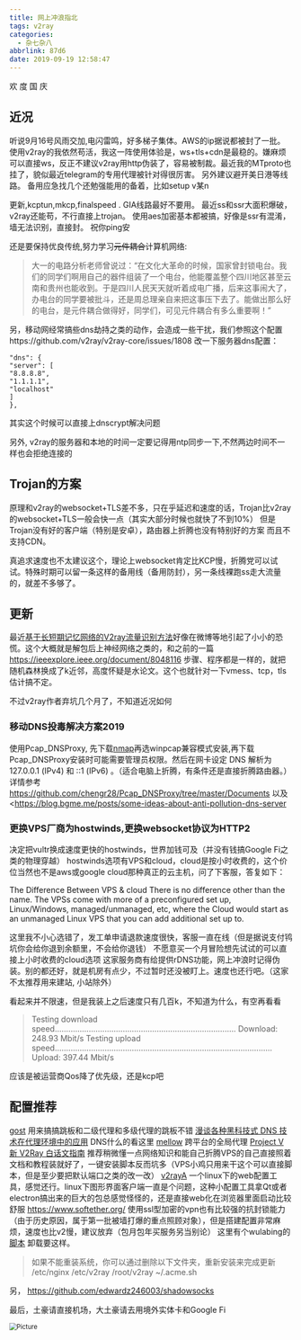 ```yaml
---
title: 网上冲浪指北
tags: v2ray
categories:
  - 杂七杂八
abbrlink: 87d6
date: 2019-09-19 12:58:47
---
```

欢 度 国 庆
<!-- more -->
## 近况

听说9月16号风雨交加,电闪雷鸣，好多梯子集体。AWS的ip据说都被封了一批。
使用v2ray的我依然苟活，我这一阵使用体验是，ws+tls+cdn是最稳的。嫌麻烦可以直接ws，反正不建议v2ray用http伪装了，容易被制裁。最近我的MTproto也挂了，貌似最近telegram的专用代理被针对得很厉害。
另外建议避开美日港等线路。
备用应急找几个还勉强能用的备着，比如setup v某n

更新,kcptun,mkcp,finalspeed . GIA线路最好不要用。
最近ss和ssr大面积爆破，v2ray还能苟，不行直接上trojan。
使用aes加密基本都被搞，好像是ssr有混淆，墙无法识别，直接封。
祝你ping安

还是要保持优良传统,努力学习~~元件耦合~~计算机网络:
>大一的电路分析老师曾说过：“在文化大革命的时候，国家曾封锁电台。我们的同学们啊用自己的器件组装了一个电台，他能覆盖整个四川地区甚至云南和贵州也能收到。于是四川人民天天就听着成电广播，后来这事闹大了，办电台的同学要被批斗，还是周总理亲自来把这事压下去了。能做出那么好的电台，是元件耦合做得好，同学们，可见元件耦合有多么重要啊！”

另，移动网经常搞些dns劫持之类的动作，会造成一些干扰，我们参照这个配置https://github.com/v2ray/v2ray-core/issues/1808
改一下服务器dns配置：

    "dns": {
    "server": [
    "8.8.8.8",
    "1.1.1.1",
    "localhost"
    ]
    },

其实这个时候可以直接上dnscrypt解决问题

另外, v2ray的服务器和本地的时间一定要记得用ntp同步一下,不然两边时间不一样也会拒绝连接的

## Trojan的方案

原理和v2ray的websocket+TLS差不多，只在乎延迟和速度的话，Trojan比v2ray的websocket+TLS一般会快一点（其实大部分时候也就快了不到10%）
但是Trojan没有好的客户端（特别是安卓），路由器上折腾也没有特别好的方案
而且不支持CDN。

真追求速度也不太建议这个，理论上websocket肯定比KCP慢，折腾党可以试试。特殊时期可以留一条这样的备用线（备用防封），另一条线裸跑ss走大流量的，就差不多够了。

## 更新

最近[基于长短期记忆网络的V2ray流量识别方法](https://files.catbox.moe/vmzj04.pdf)好像在微博等地引起了小小的恐慌。这个大概就是解包后上神经网络之类的，和之前的一篇 <https://ieeexplore.ieee.org/document/8048116> 步骤、程序都是一样的，就把随机森林换成了k近邻，高度怀疑是水论文。这个也就针对一下vmess、tcp，tls估计搞不定。

不过v2ray作者弃坑几个月了，不知道近况如何

### 移动DNS投毒解决方案2019

使用Pcap_DNSProxy, 先下载[nmap](https://nmap.org/download.html)再选winpcap兼容模式安装,再下载Pcap_DNSProxy安装时可能需要管理员权限。然后在网卡设定 DNS 解析为 127.0.0.1 (IPv4) 和 ::1 (IPv6) 。（适合电脑上折腾，有条件还是直接折腾路由器。）
详情参考<https://github.com/chengr28/Pcap_DNSProxy/tree/master/Documents>
以及<https://blog.bgme.me/posts/some-ideas-about-anti-pollution-dns-server

### 更换VPS厂商为hostwinds,更换websocket协议为HTTP2

决定把vultr换成速度更快的hostwinds，世界加钱可及（并没有钱搞Google Fi之类的物理穿越）
hostwinds选项有VPS和cloud，cloud是按小时收费的，这个价位当然也不是aws或google cloud那种真正的云主机，问了下客服，答复如下：

The Difference Between VPS & cloud
There is no difference other than the name.
The VPSs come with more of a preconfigured set up, Linux/Windows, managed/unmanaged, etc, where the Cloud would start as an unmanaged Linux VPS that you can add additional set up to.

这里我不小心选错了，发工单申请退款速度很快，客服一直在线（但是据说支付鸨坑你会给你退到余额里，不会给你退钱）
不愿意买一个月冒险想先试试的可以直接上小时收费的cloud选项
这家服务商有给提供rDNS功能，网上冲浪时记得伪装。别的都还好，就是机房有点少，不过暂时还没被盯上。速度也还行吧。（这家不太推荐用来建站, 小站除外）

看起来并不限速，但是我装上之后速度只有几百k，不知道为什么，有空再看看
>Testing download speed................................................................................
Download: 248.93 Mbit/s
Testing upload speed................................................................................................
Upload: 397.44 Mbit/s

应该是被运营商Qos降了优先级，还是kcp吧

## 配置推荐

[gost](https://github.com/ginuerzh/gost) 用来搞搞跳板和二级代理和多级代理的跳板不错
[漫谈各种黑科技式 DNS 技术在代理环境中的应用](https://medium.com/@TachyonDevel/漫谈各种黑科技式-dns-技术在代理环境中的应用-62c50e58cbd0) DNS什么的看这里
[mellow](https://github.com/mellow-io/mellow) 跨平台的全局代理
[Project V](https://www.v2ray.com/) [新 V2Ray 白话文指南](https://guide.v2fly.org/)  推荐稍微懂一点网络知识和能自己折腾VPS的自己直接照着文档和教程装就好了，一键安装脚本反而坑多（VPS小鸡只用来干这个可以直接脚本，但是至少要把默认端口之类的改一改）
[v2rayA](https://github.com/mzz2017/V2RayA) 一个linux下的web配置工具，感觉还行。linux下图形界面客户端一直是个问题，这种小配置工具拿Qt或者electron搞出来的巨大的包总感觉怪怪的，还是直接web化在浏览器里面启动比较舒服
<https://www.softether.org/> 使用ssl型加密的vpn也有比较强的抗封锁能力（由于历史原因，属于第一批被墙打爆的重点照顾对象），但是搭建配置非常麻烦，速度也比v2慢，建议放弃（包月包年买服务另当别论）
这里有个wulabing的[脚本](https://github.com/wulabing/V2Ray_ws-tls_bash_onekey)
卸载要这样。
>如果不能重装系统，你可以通过删除以下文件夹，重新安装来完成更新
/etc/nginx
/etc/v2ray
/root/v2ray
~/.acme.sh

另，
https://github.com/edwardz246003/shadowsocks

最后，土豪请直接机场，大土豪请去用境外实体卡和Google Fi

<img src="https://raw.githubusercontent.com/Archaeoraptor/image_resources/ImageofBlog/www.png" alt="Picture" style="zoom:80%;" />
